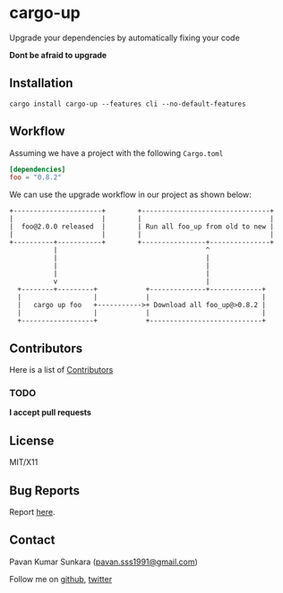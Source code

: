 # cargo-up

Upgrade your dependencies by automatically fixing your code

**Dont be afraid to upgrade**

## Installation

```
cargo install cargo-up --features cli --no-default-features
```

## Workflow

Assuming we have a project with the following `Cargo.toml`

```toml
[dependencies]
foo = "0.8.2"
```

We can use the upgrade workflow in our project as shown below:

```
+----------------------+        +--------------------------------+
|                      |        |                                |
|  foo@2.0.0 released  |        | Run all foo_up from old to new |
|                      |        |                                |
+----------+-----------+        +----------------+---------------+
           |                                     ^
           |                                     |
           |                                     |
           |                                     |
           v                                     |
  +--------+---------+            +--------------+-------------+
  |                  |            |                            |
  |   cargo up foo   +----------->+ Download all foo_up@>0.8.2 |
  |                  |            |                            |
  +------------------+            +----------------------------+
```

## Contributors
Here is a list of [Contributors](http://github.com/pksunkara/cargo-up/contributors)

### TODO

__I accept pull requests__

## License
MIT/X11

## Bug Reports
Report [here](http://github.com/pksunkara/cargo-up/issues).

## Contact
Pavan Kumar Sunkara (pavan.sss1991@gmail.com)

Follow me on [github](https://github.com/users/follow?target=pksunkara), [twitter](http://twitter.com/pksunkara)
